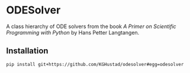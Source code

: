 # ODESolver

A class hierarchy of ODE solvers from the book *A Primer on Scientific Programming with Python* by Hans Petter Langtangen.


## Installation
```
pip install git+https://github.com/KGHustad/odesolver#egg=odesolver
```
